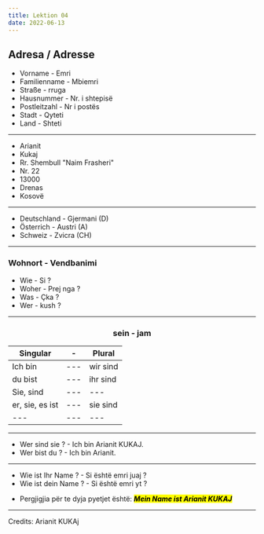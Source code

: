 ```yaml
---
title: Lektion 04
date: 2022-06-13
---
```

## Adresa / Adresse

- Vorname - Emri
- Familienname - Mbiemri
- Straße - rruga
- Hausnummer - Nr. i shtepisë
- Postleitzahl - Nr i postës
- Stadt - Qyteti
- Land - Shteti
---
- Arianit 
- Kukaj
- Rr. Shembull "Naim Frasheri"
- Nr. 22
- 13000
- Drenas
- Kosovë
---

- Deutschland - Gjermani (D)
- Österrich - Austri (A)
- Schweiz - Zvicra (CH)
---
### Wohnort - Vendbanimi

- Wie - Si ?
- Woher - Prej nga ?
- Was - Çka ?
- Wer - kush ?
---
### <p align=center>sein - jam</p>

|Singular|-|Plural|
|---|---|---|
|Ich bin|---|wir sind|
|du bist|---|ihr sind|
|Sie, sind|---|---|
|er, sie, es ist|---|sie sind|
|---|---|---|

---
- Wer sind sie ? - Ich bin Arianit KUKAJ.
- Wer bist du ? - Ich bin Arianit.
---
- Wie ist Ihr Name ? - Si është emri juaj ? 
- Wie ist dein Name ? - Si është emri yt ? 
* Pergjigjia për te dyja pyetjet është:
<mark>***Mein Name ist Arianit KUKAJ***</mark>
---
Credits: Arianit KUKAj
